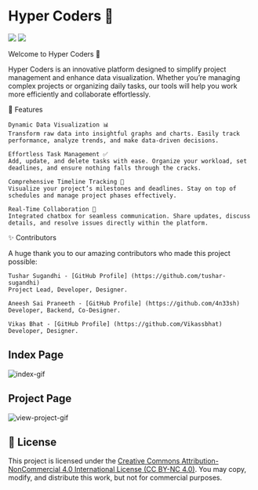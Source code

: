 # Hyper Coders 🚀
<img src="https://img.shields.io/badge/License_-Creative Commons v1.0%20License-blue"> <img src="https://img.shields.io/badge/Script_-html & css-green">

Welcome to Hyper Coders 🎉

Hyper Coders is an innovative platform designed to simplify project management and enhance data visualization. Whether you’re managing complex projects or organizing daily tasks, our tools will help you work more efficiently and collaborate effortlessly.

🌟 Features

    Dynamic Data Visualization 📊
    Transform raw data into insightful graphs and charts. Easily track performance, analyze trends, and make data-driven decisions.

    Effortless Task Management ✅
    Add, update, and delete tasks with ease. Organize your workload, set deadlines, and ensure nothing falls through the cracks.

    Comprehensive Timeline Tracking 📅
    Visualize your project’s milestones and deadlines. Stay on top of schedules and manage project phases effectively.

    Real-Time Collaboration 💬
    Integrated chatbox for seamless communication. Share updates, discuss details, and resolve issues directly within the platform.

✨ Contributors

A huge thank you to our amazing contributors who made this project possible:

    Tushar Sugandhi - [GitHub Profile] (https://github.com/tushar-sugandhi)  
    Project Lead, Developer, Designer.

    Aneesh Sai Praneeth - [GitHub Profile] (https://github.com/4n33sh)  
    Developer, Backend, Co-Designer.

    Vikas Bhat - [GitHub Profile] (https://github.com/Vikassbhat)  
    Developer, Designer.

## Index Page
![index-gif](https://github.com/user-attachments/assets/941c5e87-0325-47ee-828d-8e0abd36376e)


## Project Page
![view-project-gif](https://github.com/user-attachments/assets/28ec5bac-54e6-40ab-b5a8-357ffc4cfede)


## 📄 License

This project is licensed under the [Creative Commons Attribution-NonCommercial 4.0 International License (CC BY-NC 4.0)](https://creativecommons.org/licenses/by-nc/4.0/). You may copy, modify, and distribute this work, but not for commercial purposes.
